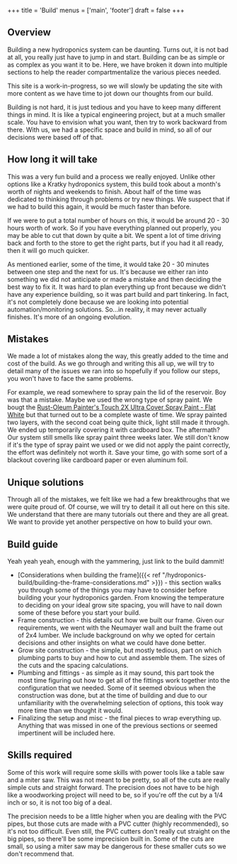 +++
title = 'Build'
menus = ['main', 'footer']
draft = false
+++

## Overview

Building a new hydroponics system can be daunting. Turns out, it is not bad at
all, you really just have to jump in and start. Building can be as simple or as
complex as you want it to be. Here, we have broken it down into multiple
sections to help the reader compartmentalize the various pieces needed.

This site is a work-in-progress, so we will slowly be updating the site with
more content as we have time to jot down our thoughts from our build.

Building is not hard, it is just tedious and you have to keep many different
things in mind. It is like a typical engineering project, but at a much smaller
scale. You have to envision what you want, then try to work backward from
there. With us, we had a specific space and build in mind, so all of our
decisions were based off of that.

## How long it will take
This was a very fun build and a process we really enjoyed. Unlike other options
like a Kratky hydroponics system, this build took about a month's worth of
nights and weekends to finish. About half of the time was dedicated to thinking
through problems or try new things. We suspect that if we had to build this
again, it would be much faster than before.

If we were to put a total number of hours on this, it would be around 20 - 30
hours worth of work. So if you have everything planned out properly, you may be
able to cut that down by quite a bit. We spent a lot of time driving back and
forth to the store to get the right parts, but if you had it all ready, then it
will go much quicker.

As mentioned earlier, some of the time, it would take 20 - 30 minutes between
one step and the next for us. It's because we either ran into something we did
not anticipate or made a mistake and then deciding the best way to fix it. It
was hard to plan everything up front because we didn't have any experience
building, so it was part build and part tinkering. In fact, it's not completely
done because we are looking into potential automation/monitoring solutions.
So...in reality, it may never actually finishes. It's more of an ongoing
evolution.

## Mistakes
We made a lot of mistakes along the way, this greatly added to the time and
cost of the build. As we go through and writing this all up, we will try to
detail many of the issues we ran into so hopefully if you follow our steps, you
won't have to face the same problems.

For example, we read somewhere to spray pain the lid of the reservoir. Boy was
that a mistake. Maybe we used the wrong type of spray paint. We bougt the
[Rust-Oleum Painter's Touch 2X Ultra Cover Spray Paint - Flat
White](https://amzn.to/48j3Hak) but that turned out to be a complete waste of
time. We spray painted two layers, with the second coat being quite thick,
light still made it through. We ended up temporarily covering it with cardboard
box. The aftermath? Our system still smells like spray paint three weeks later.
We still don't know if it's the type of spray paint we used or we did not apply
the paint correctly, the effort was definitely not worth it. Save your time, go
with some sort of a blackout covering like cardboard paper or even aluminum
foil.

## Unique solutions
Through all of the mistakes, we felt like we had a few breakthroughs that we
were quite proud of. Of course, we will try to detail it all out here on this
site. We understand that there are many tutorials out there and they are all
great. We want to provide yet another perspective on how to build your own.

## Build guide
Yeah yeah yeah, enough with the yammering, just link to the build dammit!

* [Considerations when building the frame]({{< ref
  "/hydroponics-build/building-the-frame-considerations.md" >}}) - this section
  walks you through some of the things you may have to consider before building
  your your hydroponics garden. From knowing the temperature to deciding on
  your ideal grow site spacing, you will have to nail down some of these before
  you start your build.
* Frame construction - this details out how we built our frame. Given our
  requirements, we went with the Neumayer wall and built the frame out of 2x4
  lumber. We include background on why we opted for certain decisions and other
  insights on what we could have done better.
* Grow site construction - the simple, but mostly tedious, part on which
  plumbing parts to buy and how to cut and assemble them. The sizes of the cuts
  and the spacing calculations.
* Plumbing and fittings - as simple as it may sound, this part took the most
  time figuring out how to get all of the fittings work together into the
  configuration that we needed. Some of it seemed obvious when the construction
  was done, but at the time of building and due to our unfamiliarity with the
  overwhelming selection of options, this took way more time than we thought it
  would.
* Finalizing the setup and misc - the final pieces to wrap everything up.
  Anything that was missed in one of the previous sections or seemed
  impertinent will be included here.

## Skills required
Some of this work will require some skills with power tools like a table saw
and a miter saw. This was not meant to be pretty, so all of the cuts are really
simple cuts and straight forward. The precision does not have to be high like a
woodworking project will need to be, so ìf you're off the cut by a 1/4 inch or
so, it is not too big of a deal.

The precision needs to be a little higher when you are dealing with the PVC
pipes, but those cuts are made with a PVC cutter (highly recommended), so it's
not too difficult. Even still, the PVC cutters don't really cut straight on the
big pipes, so there'll be some imprecision built in. Some of the cuts are
small, so using a miter saw may be dangerous for these smaller cuts so we don't
recommend that.
